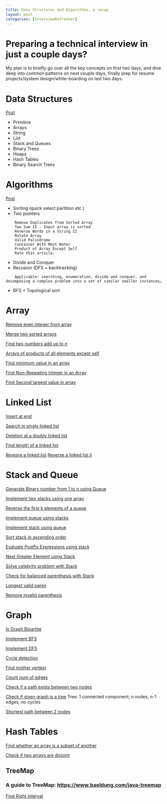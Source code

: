 ```yaml
---
title: Data Structures and Algorithms, a recap
layout: post
categories: [InterviewRefresher]
---
```


# Preparing a technical interview in just a couple days?

My plan is to briefly go over all the key concepts on first two days, and dive deep into common patterns on next couple days, finally prep for resume projects/system design/white-boarding on last two days. 

# Data Structures

[Post](https://techbrave.github.io/2019/08/18/datastructure.html)

- Primitive 
- Arrays
- String
- List
- Stack and Queues
- Binary Trees
- Heaps
- Hash Tables
- Binary Search Trees 

# Algorithms

[Post](https://techbrave.github.io/epi_java/2019/08/19/algorithms.html)

- Sorting (quick select partition etc.)
- Two pointers
```
    Remove Duplicates from Sorted Array
    Two Sum II - Input array is sorted
    Reverse Words in a String II
    Rotate Array
    Valid Palindrome
    Container With Most Water
    Product of Array Except Self
    Rate this article:
```
- Divide and Conquer
- Recusion (DFS + backtracking)
```
    Applicable: searching, enumeration, divide and conquer, and decomposing a complex problem into a set of similar smaller instances…
```
- BFS + Topological sort

# Array
[Remove even integer from array](https://www.educative.io/courses/data-structures-in-java-an-interview-refresher/3jwxgpxRq0n)

[Merge two sorted arrays](https://www.educative.io/courses/data-structures-in-java-an-interview-refresher/xV2WB4rl0lq)

[Find two numbers add up to n](https://www.educative.io/courses/data-structures-in-java-an-interview-refresher/xVl0WZ09nY9)

[Arrays of products of all elements except self](https://www.educative.io/courses/data-structures-in-java-an-interview-refresher/7nYN4DBMBDA)

[Find minimum value in an array](https://www.educative.io/courses/data-structures-in-java-an-interview-refresher/RMlvBQ7YRgR)

[First Non-Repeating Integer in an Array](https://www.educative.io/courses/data-structures-in-java-an-interview-refresher/m274vRXDnMp)

[Find Second largest value in array](https://www.educative.io/courses/data-structures-in-java-an-interview-refresher/xVL8RlZ210r)


# Linked List
[Insert at end](https://www.educative.io/courses/data-structures-in-java-an-interview-refresher/YQ5l1Gx3OnY)

[Search in singly linked list](https://www.educative.io/courses/data-structures-in-java-an-interview-refresher/B8ND20nz9Kx)

[Deletion at a doubly linked list](https://www.educative.io/courses/data-structures-in-java-an-interview-refresher/N0ZwvQR25mD)

[Find length of a linked list](https://www.educative.io/courses/data-structures-in-java-an-interview-refresher/qVZBQMAN1zD)

[Revesre a linked list](https://leetcode.com/problems/reverse-linked-list/submissions/)
[Reverse a linked list ii](https://leetcode.com/problems/reverse-linked-list-ii/submissions/)

# Stack and Queue
[Generate Binary number from 1 to n using Queue](https://www.educative.io/courses/data-structures-in-java-an-interview-refresher/m2NMgL057Y9)

[Implement two stacks using one array](https://www.educative.io/courses/data-structures-in-java-an-interview-refresher/qVZZkJE4Vkp)

[Reverse the first k elements of a queue](https://www.educative.io/courses/data-structures-in-java-an-interview-refresher/qVVJ82JZpq0)

[Implement queue using stacks](https://leetcode.com/problems/implement-queue-using-stacks/)

[Implement stack using queue](https://leetcode.com/problems/implement-stack-using-queues/submissions/)

[Sort stack in ascending order](https://www.educative.io/courses/data-structures-in-java-an-interview-refresher/B86pOQ6lZ1x)

[Evaluate Postfix Expressions using stack](https://www.educative.io/courses/data-structures-in-java-an-interview-refresher/3jyqOgOQDjM)

[Next Greater Element using Stack](https://www.educative.io/courses/data-structures-in-java-an-interview-refresher/gxp1O56Jw16)

[Solve celebrity problem with Stack](https://www.educative.io/courses/data-structures-in-java-an-interview-refresher/xVlP59VMRnq)

[Check for balanced parenthesis with Stack](https://www.educative.io/courses/data-structures-in-java-an-interview-refresher/gx8qqlXKMxG)

[Longest valid paren](https://leetcode.com/problems/longest-valid-parentheses/solution/)

[Remove invalid parenthesis](https://leetcode.com/problems/remove-invalid-parentheses/solution/)

# Graph 
[Is Graph Bipartite](https://leetcode.com/problems/is-graph-bipartite/solution/)

[Implement BFS](https://www.educative.io/courses/data-structures-in-java-an-interview-refresher/YQ7jOBvY1LM)

[Implement DFS](https://www.educative.io/courses/data-structures-in-java-an-interview-refresher/qVA0EqnQy47)

[Cycle detection](https://www.educative.io/courses/data-structures-in-java-an-interview-refresher/m282ExAxXR0)

[Find mother vertext](https://www.educative.io/courses/data-structures-in-java-an-interview-refresher/7nODy1vm2vj)

[Count num of edges](https://www.educative.io/courses/data-structures-in-java-an-interview-refresher/mE8GgqAPVQG)

[Check if a path exists between two nodes](https://www.educative.io/courses/data-structures-in-java-an-interview-refresher/gx20Z1kO9lD)

[Check if given graph is a tree](https://www.educative.io/courses/data-structures-in-java-an-interview-refresher/qVDXOZ0pnzD)
Tree: 1 connected component; n nodes, n-1 edges, no cycles

[Shortest path between 2 nodes](https://www.educative.io/courses/data-structures-in-java-an-interview-refresher/qVl6g4PWYEk)

# Hash Tables

[Find whether an array is a subset of another](https://www.educative.io/courses/data-structures-in-java-an-interview-refresher/gxx4Ro4LqY3)

[Check if two arrays are disjoint](https://www.educative.io/courses/data-structures-in-java-an-interview-refresher/JYZK5mrnoZJ)

## TreeMap
### A guide to TreeMap: https://www.baeldung.com/java-treemap

[Find Right Interval](https://leetcode.com/problems/find-right-interval)